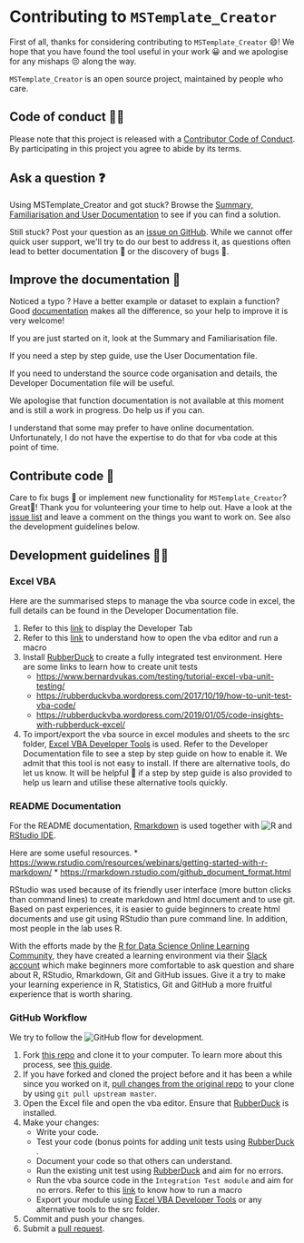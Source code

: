 # Contributing to `MSTemplate_Creator`

First of all, thanks for considering contributing to `MSTemplate_Creator` 😄! We hope that you have found the tool useful in your work 😀 and we apologise for any mishaps 😣 along the way.

`MSTemplate_Creator` is an open source project, maintained by people who care.

## Code of conduct 👩‍🏫

Please note that this project is released with a [Contributor Code of Conduct](CODE_OF_CONDUCT.md). By participating in this project you agree to abide by its terms.

## Ask a question ❓️

Using MSTemplate_Creator and got stuck? 
Browse the [Summary, Familiarisation and User Documentation](https://github.com/SLINGhub/MSTemplate_Creator/tree/master/docs) to see if you can find a solution. 

Still stuck? Post your question as an [issue on GitHub](https://github.com/SLINGhub/MSTemplate_Creator/issues). While we cannot offer quick user support, we'll try to do our best to address it, as questions often lead to better documentation 📜 or the discovery of bugs 🐛.

## Improve the documentation 📜

Noticed a typo ? 
Have a better example or dataset to explain a function? Good [documentation](https://github.com/SLINGhub/MSTemplate_Creator/tree/master/docs) makes all the difference, so your help to improve it is very welcome!

If you are just started on it, look at the Summary and Familiarisation file. 

If you need a step by step guide, use the User Documentation file.

If you need to understand the source code organisation and details, the Developer Documentation file will be useful.

We apologise that function documentation is not available at this moment and is still a work in progress. Do help us if you can.

I understand that some may prefer to have online documentation. Unfortunately, I do not have the expertise to do that for vba code at this point of time.

## Contribute code 📝

Care to fix bugs 🐛 or implement new functionality for `MSTemplate_Creator`? Great👏! Thank you for volunteering your time to help out. Have a look at the [issue list](https://github.com/SLINGhub/MSTemplate_Creator/issues) and leave a comment on the things you want to work on. See also the development guidelines below.

## Development guidelines 👨‍💻

### Excel VBA
Here are the summarised steps to manage the vba source code in excel, the full details can be found in the Developer Documentation file.

1. Refer to this [link](https://www.excel-easy.com/examples/developer-tab.html) to display the Developer Tab
2. Refer to this [link](https://spreadsheeto.com/vba-editor/) to understand how to open the vba editor and run a macro
3. Install [RubberDuck](http://rubberduckvba.com/) to create a fully integrated test environment. Here are some links to learn how to create unit tests
    * https://www.bernardvukas.com/testing/tutorial-excel-vba-unit-testing/
    * https://rubberduckvba.wordpress.com/2017/10/19/how-to-unit-test-vba-code/
    * https://rubberduckvba.wordpress.com/2019/01/05/code-insights-with-rubberduck-excel/
4. To import/export the vba source in excel modules and sheets to the src folder, [Excel VBA Developer Tools](http://vbatools.sourceforge.net/) is used. Refer to the Developer Documentation file to see a step by step guide on how to enable it. We admit that this tool is not easy to install. If there are alternative tools, do let us know. It will be helpful 🙏 if a step by step guide is also provided to help us learn and utilise these alternative tools quickly.

### README Documentation

For the README documentation, [Rmarkdown](https://rmarkdown.rstudio.com/) is used together with ![R](https://www.r-project.org/) and [RStudio IDE](https://www.rstudio.com/products/rstudio/download/).

Here are some useful resources.
    * https://www.rstudio.com/resources/webinars/getting-started-with-r-markdown/ 
    * https://rmarkdown.rstudio.com/github_document_format.html

RStudio was used because of its friendly user interface (more button clicks than command lines) to create markdown and html document and to use git. Based on past experiences, it is easier to guide beginners to create html documents and use git using RStudio than pure command line. In addition, most people in the lab uses R. 

With the efforts made by the [R for Data Science Online Learning Community](https://www.rfordatasci.com/), they have created a learning environment via their [Slack account](http://r4ds.io/join) which make beginners more comfortable to ask question and share about R, RStudio, Rmarkdown, Git and GitHub issues. Give it a try to make your learning experience in R, Statistics, Git and GitHub a more fruitful experience that is worth sharing.

### GitHub Workflow

We try to follow the ![GitHub flow](https://guides.github.com/introduction/flow/) for development.

1. Fork [this repo](https://github.com/SLINGhub/MSTemplate_Creator) and clone it to your computer. To learn more about this process, see [this guide](https://guides.github.com/activities/forking/).
2. If you have forked and cloned the project before and it has been a while since you worked on it, [pull changes from the original repo](https://help.github.com/articles/merging-an-upstream-repository-into-your-fork/) to your clone by using `git pull upstream master`.
3. Open the Excel file and open the vba editor. Ensure that [RubberDuck](http://rubberduckvba.com/) is installed.
4. Make your changes:
    * Write your code.
    * Test your code (bonus points for adding unit tests using [RubberDuck](http://rubberduckvba.com/) .
    * Document your code so that others can understand.
    * Run the existing unit test using [RubberDuck](http://rubberduckvba.com/) and aim for no errors.
    * Run the vba source code in the `Integration Test module` and aim for no errors. Refer to this [link](https://spreadsheeto.com/vba-editor/) to know how to run a macro
    * Export your module using [Excel VBA Developer Tools](http://vbatools.sourceforge.net/) or any alternative tools to the src folder.
5. Commit and push your changes.
6. Submit a [pull request](https://guides.github.com/activities/forking/#making-a-pull-request).


